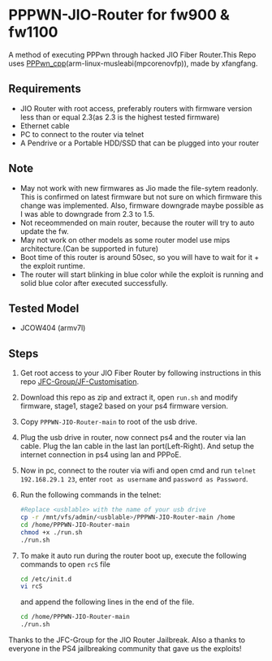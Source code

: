 # PPPWN-JIO-Router for fw900 & fw1100
A method of executing PPPwn through hacked JIO Fiber Router.This Repo uses [PPPwn_cpp](https://github.com/xfangfang/PPPwn_cpp)(arm-linux-musleabi(mpcorenovfp)), made by xfangfang.

## Requirements
- JIO Router with root access, preferably routers with firmware version less than or equal 2.3(as 2.3 is the highest tested firmware)
- Ethernet cable
- PC to connect to the router via telnet
- A Pendrive or a Portable HDD/SSD that can be plugged into your router

## Note
- May not work with new firmwares as Jio made the file-sytem readonly. This is confirmed on latest firmware but not sure on which firmware this change was implemented. Also, firmware downgrade maybe possible as I was able to downgrade from 2.3 to 1.5.
- Not receommended on main router, because the router will try to auto update the fw. 
- May not work on other models as some router model use mips architecture.(Can be supported in future)
- Boot time of this router is around 50sec, so you will have to wait for it + the exploit runtime.
- The router will start blinking in blue color while the exploit is running and solid blue color after executed successfully.

## Tested Model
- JCOW404 (armv7l)

## Steps
1. Get root access to your JIO Fiber Router by following instructions in this repo [JFC-Group/JF-Customisation](https://github.com/JFC-Group/JF-Customisation).

2. Download this repo as zip and extract it, open `run.sh` and modify firmware, stage1, stage2 based on your ps4 firmware version.

3. Copy `PPPWN-JIO-Router-main` to root of the usb drive.

4. Plug the usb drive in router, now connect ps4 and the router via lan cable. Plug the lan cable in the last lan port(Left-Right). And setup the internet connection in ps4 using lan and PPPoE.

5. Now in pc, connect to the router via wifi and open cmd and run `telnet 192.168.29.1 23`, enter `root as username` and `password as Password`.

6. Run the following commands in the telnet:
    ```bash
    #Replace <usblable> with the name of your usb drive
    cp -r /mnt/vfs/admin/<usblable>/PPPWN-JIO-Router-main /home
    cd /home/PPPWN-JIO-Router-main
    chmod +x ./run.sh
    ./run.sh
    ```
7. To make it auto run during the router boot up, execute the following commands to open `rcS` file
   ```bash
   cd /etc/init.d
   vi rcS
   ```
   and append the following lines in the end of the file.
   ```bash
   cd /home/PPPWN-JIO-Router-main
   ./run.sh
   ```
   

Thanks to the JFC-Group for the JIO Router Jailbreak.
Also a thanks to everyone in the PS4 jailbreaking community that gave us the exploits!
